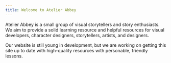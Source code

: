 ```yaml
---
title: Welcome to Atelier Abbey
---
```


Atelier Abbey is a small group of visual storytellers and story enthusiasts. We aim to provide a solid learning resource and helpful resources for visual developers, character designers, storytellers, artists, and designers.

Our website is still young in development, but we are working on getting this site up to date with high-quality resources with personable, friendly lessons.
